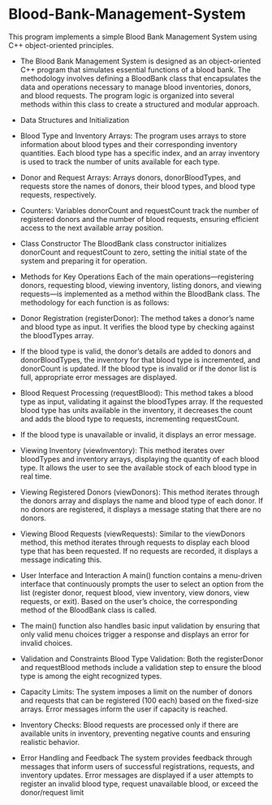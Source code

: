 # Blood-Bank-Management-System
This program implements a simple Blood Bank Management System using C++ object-oriented principles.

- The Blood Bank Management System is designed as an object-oriented C++ program
that simulates essential functions of a blood bank. The methodology involves defining
a BloodBank class that encapsulates the data and operations necessary to manage
blood inventories, donors, and blood requests. The program logic is organized into
several methods within this class to create a structured and modular approach.

- Data Structures and Initialization
- Blood Type and Inventory Arrays: The program uses arrays to store information
about blood types and their corresponding inventory quantities. Each blood type has
a specific index, and an array inventory is used to track the number of units available
for each type.

- Donor and Request Arrays: Arrays donors, donorBloodTypes, and requests store
the names of donors, their blood types, and blood type requests, respectively.

- Counters: Variables donorCount and requestCount track the number of registered
donors and the number of blood requests, ensuring efficient access to the next
available array position.

- Class Constructor
The BloodBank class constructor initializes donorCount and requestCount to zero,
setting the initial state of the system and preparing it for operation.

-  Methods for Key Operations
Each of the main operations—registering donors, requesting blood, viewing
inventory, listing donors, and viewing requests—is implemented as a method within
the BloodBank class. The methodology for each function is as follows:

- Donor Registration (registerDonor):
The method takes a donor’s name and blood type as input.
It verifies the blood type by checking against the bloodTypes array.

- If the blood type is valid, the donor’s details are added to donors and
donorBloodTypes, the inventory for that blood type is incremented, and donorCount
is updated.
If the blood type is invalid or if the donor list is full, appropriate error messages are
displayed.

- Blood Request Processing (requestBlood):
This method takes a blood type as input, validating it against the bloodTypes array.
If the requested blood type has units available in the inventory, it decreases the count
and adds the blood type to requests, incrementing requestCount.

- If the blood type is unavailable or invalid, it displays an error message.
- Viewing Inventory (viewInventory):
This method iterates over bloodTypes and inventory arrays, displaying the quantity
of each blood type.
It allows the user to see the available stock of each blood type in real time.

- Viewing Registered Donors (viewDonors):
This method iterates through the donors array and displays the name and blood type
of each donor.
If no donors are registered, it displays a message stating that there are no donors.

- Viewing Blood Requests (viewRequests):
Similar to the viewDonors method, this method iterates through requests to display
each blood type that has been requested.
If no requests are recorded, it displays a message indicating this.

-  User Interface and Interaction
A main() function contains a menu-driven interface that continuously prompts the
user to select an option from the list (register donor, request blood, view inventory,
view donors, view requests, or exit).
Based on the user’s choice, the corresponding method of the BloodBank class is
called.
- The main() function also handles basic input validation by ensuring that only valid
menu choices trigger a response and displays an error for invalid choices.

- Validation and Constraints
Blood Type Validation: Both the registerDonor and requestBlood methods include
a validation step to ensure the blood type is among the eight recognized types.

- Capacity Limits: The system imposes a limit on the number of donors and requests
that can be registered (100 each) based on the fixed-size arrays. Error messages
inform the user if capacity is reached.

- Inventory Checks: Blood requests are processed only if there are available units in
inventory, preventing negative counts and ensuring realistic behavior.

- Error Handling and Feedback
The system provides feedback through messages that inform users of successful
registrations, requests, and inventory updates.
Error messages are displayed if a user attempts to register an invalid blood type,
request unavailable blood, or exceed the donor/request limit
